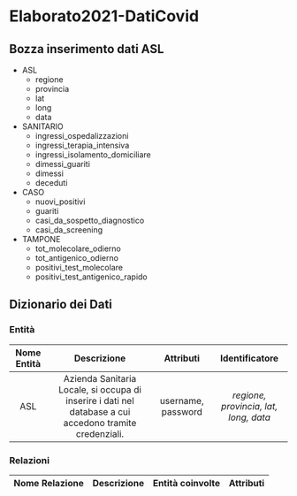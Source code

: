 # Elaborato2021-DatiCovid

## Bozza inserimento dati ASL

* ASL
    * regione
    * provincia
    * lat
    * long
    * data
* SANITARIO
    * ingressi_ospedalizzazioni
    * ingressi_terapia_intensiva
    * ingressi_isolamento_domiciliare
    * dimessi_guariti
    * dimessi
    * deceduti
* CASO
    * nuovi_positivi
    * guariti
    * casi_da_sospetto_diagnostico
    * casi_da_screening
* TAMPONE
    * tot_molecolare_odierno
    * tot_antigenico_odierno
    * positivi_test_molecolare
    * positivi_test_antigenico_rapido





## Dizionario dei Dati

### Entità
| Nome Entità | Descrizione | Attributi | Identificatore |
| :---------: | :---------: | :-------: | :------------: |
| ASL | Azienda Sanitaria Locale, si occupa di inserire i dati nel database a cui accedono tramite credenziali. | username, password | *regione, provincia, lat, long, data* |


### Relazioni
| Nome Relazione | Descrizione | Entità coinvolte | Attributi |
| :------------: | :---------: | :--------------: | :-------: |
